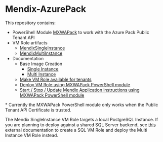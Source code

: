 # Mendix-AzurePack

This repository contains:

* PowerShell Module [MXWAPack](/MXWAPack) to work with the Azure Pack Public Tenant API
* VM Role artifacts
  * [MendixSingleInstance](/VMRole/MendixSingleInstance)
  * [MendixMultiInstance](/VMRole/MendixMultiInstance)
* Documentation
  * Base Image Creation
    * [Single Instance](/Documentation/BaseImage.md)
    * [Multi Instance](/Documentation/BaseImage_MultiInstance.md)
  * [Make VM Role available for tenants](/Documentation/AddVMRole.md)
  * [Deploy VM Role using MXWAPack PowerShell module](/Documentation/DeployVMRole.md)
  * [Start / Stop / Update Mendix Application instructions using MXWAPack PowerShell module](/Documentation/MendixOperations.md)

\* Currently the MXWAPack PowerShell module only works when the Public Tenant API Certificate is trusted.

The Mendix SingleInstance VM Role targets a local PostgreSQL Instance. If you are planning to deploy against a shared SQL Server backend, see [this](https://github.com/itnetxbe/VMRoles/tree/master/SQL2016) external documentation to create a SQL VM Role and deploy the Multi Instance VM Role instead.
